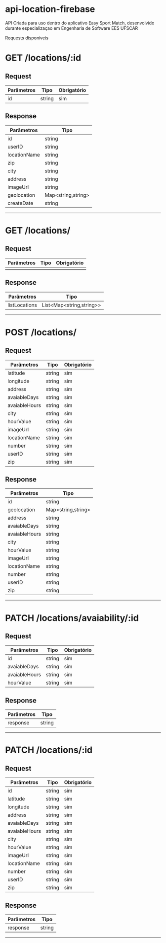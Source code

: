 # api-location-firebase


API Criada para uso dentro do aplicativo Easy Sport Match, desenvolvido durante especializaçao em Engenharia de Software EES UFSCAR


Requests disponíveis



# GET /locations/:id

## Request
| Parâmetros    | Tipo          | Obrigatório  |
| ------------- |---------------| -------------|
| id            | string        | sim          |


## Response
| Parâmetros    | Tipo          |
| ------------- |---------------|
| id     | string        |
| userID     | string        |
| locationName     | string        |
| zip     | string        |
| city     | string        |
| address     | string        |
| imageUrl     | string        |
| geolocation     | Map<string,string>        |
| createDate     | string        |

---

# GET /locations/

## Request
| Parâmetros    | Tipo          | Obrigatório  |
| ------------- |---------------| -------------|
|       |               |         |


## Response
| Parâmetros    | Tipo          |
| ------------- |---------------|
| listLocations     | List<Map<string,string>>        |

---


# POST /locations/

## Request
| Parâmetros    | Tipo          | Obrigatório  |
| ------------- |---------------| -------------|
| latitude      | string              | sim        |
| longitude      | string              | sim        |
| address      | string              | sim        |
| avaiableDays      | string              | sim        |
| avaiableHours      | string              | sim        |
| city      | string              | sim        |
| hourValue      | string              | sim        |
| imageUrl      | string              | sim        |
| locationName      | string              | sim        |
| number      | string              | sim        |
| userID      | string              | sim        |
| zip      | string              | sim        |



## Response
| Parâmetros    | Tipo          |
| ------------- |---------------|
| id      | string              | 
| geolocation      | Map<string,string>|
| address      | string              |
| avaiableDays      | string              |
| avaiableHours      | string              |
| city      | string              | 
| hourValue      | string              |
| imageUrl      | string              | 
| locationName      | string              |
| number      | string              | 
| userID      | string              | 
| zip      | string              | 


---

# PATCH /locations/avaiability/:id

## Request
| Parâmetros    | Tipo          | Obrigatório  |
| ------------- |---------------| -------------|
|  id     |   string            | sim         |
|  avaiableDays      |   string            | sim         |
|  avaiableHours      |   string            | sim         |
|  hourValue      |   string            | sim         |




## Response
| Parâmetros    | Tipo          |
| ------------- |---------------|
| response     | string        |

---

# PATCH /locations/:id

## Request
| Parâmetros    | Tipo          | Obrigatório  |
| ------------- |---------------| -------------|
| id      | string              | sim        |
| latitude      | string              | sim        |
| longitude      | string              | sim        |
| address      | string              | sim        |
| avaiableDays      | string              | sim        |
| avaiableHours      | string              | sim        |
| city      | string              | sim        |
| hourValue      | string              | sim        |
| imageUrl      | string              | sim        |
| locationName      | string              | sim        |
| number      | string              | sim        |
| userID      | string              | sim        |
| zip      | string              | sim        |


## Response
| Parâmetros    | Tipo          |
| ------------- |---------------|
| response     | string        |

---
